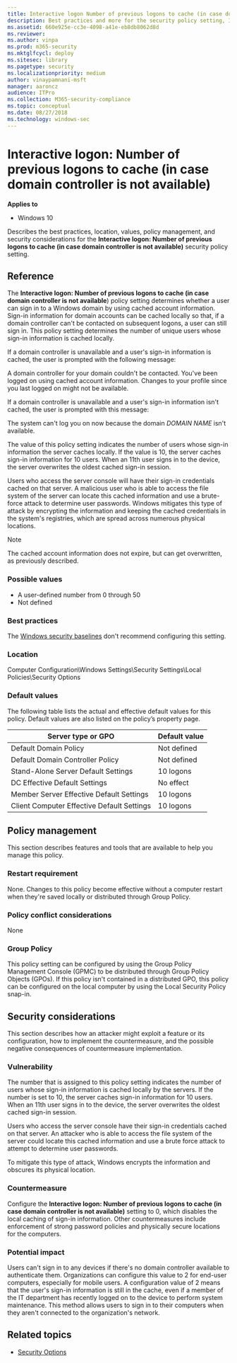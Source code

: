 ```yaml
---
title: Interactive logon Number of previous logons to cache (in case domain controller is not available) (Windows 10)
description: Best practices and more for the security policy setting, Interactive logon Number of previous logons to cache (in case domain controller is not available).
ms.assetid: 660e925e-cc3e-4098-a41e-eb8db8062d8d
ms.reviewer: 
ms.author: vinpa
ms.prod: m365-security
ms.mktglfcycl: deploy
ms.sitesec: library
ms.pagetype: security
ms.localizationpriority: medium
author: vinaypamnani-msft
manager: aaroncz
audience: ITPro
ms.collection: M365-security-compliance
ms.topic: conceptual
ms.date: 08/27/2018
ms.technology: windows-sec
---
```


# Interactive logon: Number of previous logons to cache (in case domain controller is not available)

**Applies to**
-   Windows 10

Describes the best practices, location, values, policy management, and security considerations for the **Interactive logon: Number of previous logons to cache (in case domain controller is not available)** security policy setting.

## Reference

The **Interactive logon: Number of previous logons to cache (in case domain controller is not available**) policy setting determines whether a user can sign in to a Windows domain by using cached account information. Sign-in information for domain accounts can be cached locally so that, if a domain controller can't be contacted on subsequent logons, a user can still sign in. This policy setting determines the number of unique users whose sign-in information is cached locally.

If a domain controller is unavailable and a user's sign-in information is cached, the user is prompted with the following message:

A domain controller for your domain couldn't be contacted. You've been logged on using cached account information. Changes to your profile since you last logged on might not be available.

If a domain controller is unavailable and a user's sign-in information isn't cached, the user is prompted with this message:

The system can't log you on now because the domain *DOMAIN NAME* isn't available.

The value of this policy setting indicates the number of users whose sign-in information the server caches locally. If the value is 10, the server caches sign-in information for 10 users. When an 11th user signs in to the device, the server overwrites the oldest cached sign-in session.

Users who access the server console will have their sign-in credentials cached on that server. A malicious user who is able to access the file system of the server can locate this cached information and use a brute-force attack to determine user passwords. Windows mitigates this type of attack by 
encrypting the information and keeping the cached credentials in the system's registries, which are spread across numerous physical locations.

> [!NOTE]
> The cached account information does not expire, but can get overwritten, as previously described.

### Possible values

-   A user-defined number from 0 through 50
-   Not defined

### Best practices

The [Windows security baselines](../windows-security-baselines.md) don't recommend configuring this setting. 

### Location

Computer Configuration\\Windows Settings\\Security Settings\\Local Policies\\Security Options

### Default values

The following table lists the actual and effective default values for this policy. Default values are also listed on the policy’s property page.

| Server type or GPO | Default value |
| - | - |
| Default Domain Policy| Not defined| 
| Default Domain Controller Policy | Not defined| 
| Stand-Alone Server Default Settings | 10 logons| 
| DC Effective Default Settings | No effect| 
| Member Server Effective Default Settings | 10 logons| 
| Client Computer Effective Default Settings| 10 logons| 
 
## Policy management

This section describes features and tools that are available to help you manage this policy.

### Restart requirement

None. Changes to this policy become effective without a computer restart when they're saved locally or distributed through Group Policy.

### Policy conflict considerations

None

### Group Policy

This policy setting can be configured by using the Group Policy Management Console (GPMC) to be distributed through Group Policy Objects (GPOs). If this policy isn't contained in a distributed GPO, this policy can be configured on the local computer by using the Local Security Policy snap-in.

## Security considerations

This section describes how an attacker might exploit a feature or its configuration, how to implement the countermeasure, and the possible negative consequences of countermeasure implementation.

### Vulnerability

The number that is assigned to this policy setting indicates the number of users whose sign-in information is cached locally by the servers. If the number is set to 10, the server caches sign-in information for 10 users. When an 11th user signs in to the device, the server overwrites the oldest cached sign-in session.

Users who access the server console have their sign-in credentials cached on that server. An attacker who is able to access the file system of the server could locate this cached information and use a brute force attack to attempt to determine user passwords.

To mitigate this type of attack, Windows encrypts the information and obscures its physical location.

### Countermeasure

Configure the **Interactive logon: Number of previous logons to cache (in case domain controller is not available)** setting to 0, which disables the local caching of sign-in information. Other countermeasures include enforcement of strong password policies and physically secure locations for the computers.

### Potential impact

Users can't sign in to any devices if there's no domain controller available to authenticate them. Organizations can configure this value to 2 for end-user computers, especially for mobile users. A configuration value of 2 means that the user's sign-in information is still in the cache, even if a 
member of the IT department has recently logged on to the device to perform system maintenance. This method allows users to sign in to their computers when they aren't connected to the organization's network.

## Related topics

- [Security Options](security-options.md)
